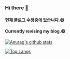 ### Hi there 👋
#### 현재 블로그 수정중에 있습니다.😄
#### Currently revising my blog.😄

[![Anurag's github stats](https://github-readme-stats.vercel.app/api?username=danakim1019)](https://github.com/anuraghazra/github-readme-stats)

[![Top Langs](https://github-readme-stats.vercel.app/api/top-langs/?username=danakim1019&layout=compact)](https://github.com/anuraghazra/github-readme-stats)


<!--
**danakim1019/danakim1019** is a ✨ _special_ ✨ repository because its `README.md` (this file) appears on your GitHub profile.

Here are some ideas to get you started:

- 🔭 I’m currently working on ...
- 🌱 I’m currently learning ...
- 👯 I’m looking to collaborate on ...
- 🤔 I’m looking for help with ...
- 💬 Ask me about ...
- 📫 How to reach me: ...
- 😄 Pronouns: ...
- ⚡ Fun fact: ...
-->
